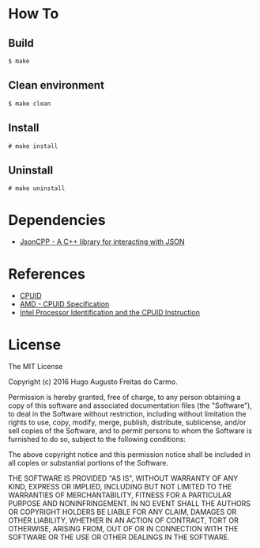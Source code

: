 # How To

## Build

```shell
$ make
```

## Clean environment

```shell
$ make clean
```

## Install

```shell
# make install
```

## Uninstall

```shell
# make uninstall
```

# Dependencies

- [JsonCPP - A C++ library for interacting with JSON](https://github.com/open-source-parsers/jsoncpp)

# References

- [CPUID](https://en.wikipedia.org/wiki/CPUID)
- [AMD - CPUID Specification](http://support.amd.com/TechDocs/25481.pdf)
- [Intel Processor Identification and the CPUID Instruction](https://www.scss.tcd.ie/Jeremy.Jones/CS4021/processor-identification-cpuid-instruction-note.pdf)

# License

The MIT License

Copyright (c) 2016 Hugo Augusto Freitas do Carmo.

Permission is hereby granted, free of charge, to any person obtaining a copy of
this software and associated documentation files (the "Software"), to deal in
the Software without restriction, including without limitation the rights to
use, copy, modify, merge, publish, distribute, sublicense, and/or sell copies of
the Software, and to permit persons to whom the Software is furnished to do so,
subject to the following conditions:

The above copyright notice and this permission notice shall be included in all
copies or substantial portions of the Software.

THE SOFTWARE IS PROVIDED "AS IS", WITHOUT WARRANTY OF ANY KIND, EXPRESS OR
IMPLIED, INCLUDING BUT NOT LIMITED TO THE WARRANTIES OF MERCHANTABILITY, FITNESS
FOR A PARTICULAR PURPOSE AND NONINFRINGEMENT. IN NO EVENT SHALL THE AUTHORS OR
COPYRIGHT HOLDERS BE LIABLE FOR ANY CLAIM, DAMAGES OR OTHER LIABILITY, WHETHER
IN AN ACTION OF CONTRACT, TORT OR OTHERWISE, ARISING FROM, OUT OF OR IN
CONNECTION WITH THE SOFTWARE OR THE USE OR OTHER DEALINGS IN THE SOFTWARE.
